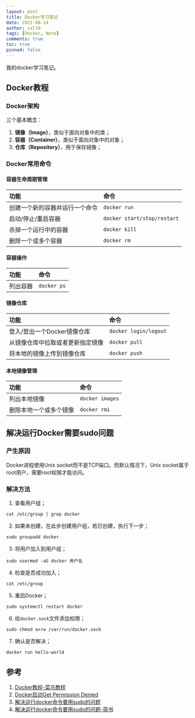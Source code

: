 ```yaml
---
layout: post
title: Docker学习笔记
date: 2021-08-14
author: zxl19
tags: [Docker, Note]
comments: true
toc: true
pinned: false
---
```


我的docker学习笔记。

<!-- more -->

## Docker教程

### Docker架构

三个基本概念：

1. **镜像（Image）**，类似于面向对象中的类；
2. **容器（Container）**，类似于面向对象中的对象；
3. **仓库（Repository）**，用于保存镜像；

### Docker常用命令

#### 容器生命周期管理

| 功能 | 命令 |
| :------ | :------ |
| 创建一个新的容器并运行一个命令 | `docker run` |
| 启动/停止/重启容器 | `docker start/stop/restart` |
| 杀掉一个运行中的容器 | `docker kill` |
| 删除一个或多个容器 | `docker rm` |

#### 容器操作

| 功能 | 命令 |
| :------ | :------ |
| 列出容器 | `docker ps` |

#### 镜像仓库

| 功能 | 命令 |
| :------ | :------ |
| 登入/登出一个Docker镜像仓库 | `docker login/logout` |
| 从镜像仓库中拉取或者更新指定镜像 | `docker pull` |
| 将本地的镜像上传到镜像仓库 | `docker push` |

#### 本地镜像管理

| 功能 | 命令 |
| :------ | :------ |
| 列出本地镜像 | `docker images` |
| 删除本地一个或多个镜像 | `docker rmi` |

## 解决运行Docker需要sudo问题

### 产生原因

Docker进程使用Unix socket而不是TCP端口。而默认情况下，Unix socket属于root用户，需要root权限才能访问。

### 解决方法

1. 查看用户组；

```shell
cat /etc/group | grep docker
```

2. 如果未创建，在此步创建用户组，若已创建，执行下一步；

```shell
sudo groupadd docker
```

3. 将用户加入到用户组；

```shell
sudo usermod -aG docker 用户名
```

4. 检查是否成功加入；

```shell
cat /etc/group
```

5. 重启Docker；

```shell
sudo systemctl restart docker
```

6. 给`docker.sock`文件添加权限；

```shell
sudo chmod a+rw /var/run/docker.sock
```

7. 确认是否解决；

```shell
docker run hello-world
```

## 参考

1. [Docker教程-菜鸟教程](https://www.runoob.com/docker/docker-tutorial.html)
2. [Docker启动Get Permission Denied](https://www.cnblogs.com/informatics/p/8276172.html)
3. [解决运行docker命令要用sudo的问题](https://www.cnblogs.com/zyh1994/p/13688542.html)
4. [解决运行docker命令要用sudo的问题-简书](https://www.jianshu.com/p/1354e0506753)
